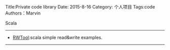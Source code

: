 Title:Private code library
Date: 2015-8-16
Category: 个人项目
Tags:code
Authors：Marvin


Scala
* * *

+   <a href=https://github.com/mawentao007/codeLibrary/blob/master/scala/RWTool.scala>RWTool</a>:scala simple read&write examples. 

* * *
